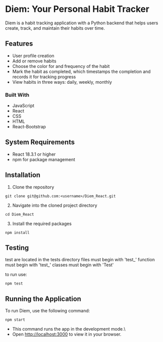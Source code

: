# Diem: Your Personal Habit Tracker

Diem is a habit tracking application with a Python backend that helps users create, track, and maintain their habits over time.

## Features

- User profile creation
- Add or remove habits
- Choose the color for and frequency of the habit
- Mark the habit as completed, which timestamps the completion and records it for tracking progress
- View habits in three ways: daily, weekly, monthly

### Built With

* JavaScript
* React
* CSS
* HTML
* React-Bootstrap

## System Requirements

- React 18.3.1 or higher
- npm for package management

## Installation

1. Clone the repository
```console
git clone git@github.com:<username>/Diem_React.git
```

2. Navigate into the cloned project directory
```console
cd Diem_React
```

3. Install the required packages
```console
npm install
```

## Testing

test are located in the tests directory
files must begin with 'test_'
function must begin with 'test_'
classes must begin with 'Test'

to run use:
```
npm test
```

## Running the Application

To run Diem, use the following command:
```console
npm start
```
* This command runs the app in the development mode.\
* Open [http://localhost:3000](http://localhost:3000) to view it in your browser.
